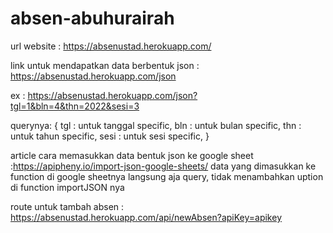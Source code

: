 # absen-abuhurairah

url website : https://absenustad.herokuapp.com/

link untuk mendapatkan data berbentuk json : https://absenustad.herokuapp.com/json

ex : https://absenustad.herokuapp.com/json?tgl=1&bln=4&thn=2022&sesi=3

querynya: {
tgl : untuk tanggal specific,
bln : untuk bulan specific,
thn : untuk tahun specific,
sesi : untuk sesi specific,
}

article cara memasukkan data bentuk json ke google sheet :https://apipheny.io/import-json-google-sheets/
data yang dimasukkan ke function di google sheetnya langsung aja query, tidak menambahkan uption di function importJSON nya 

route untuk tambah absen : https://absenustad.herokuapp.com/api/newAbsen?apiKey=apikey
